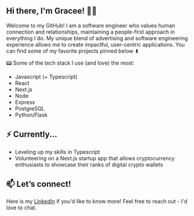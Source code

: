 ## Hi there, I'm Gracee! 🤸‍♀️

Welcome to my GitHub! I am a software engineer who values human connection and relationships, maintaining a people-first approach in everything I do. My unique blend of advertising and software engineering experience allows me to create impactful, user-centric applications. 
You can find some of my favorite projects pinned below ⬇


📟  Some of the tech stack I use (and love) the most:
- Javascript (+ Typescript)
- React
- Next.js
- Node
- Express
- PostgreSQL
- Python/Flask


## ⚡ Currently...
- Leveling up my skills in Typescript
- Volunteering on a Next.js startup app that allows cryptocurrency enthusiasts to showcase their ranks of digital crypto wallets 


## 📫 Let’s connect!
Here is my [LinkedIn](https://www.linkedin.com/in/graceegallivan/) if you'd like to know more! Feel free to reach out - I'd love to chat.



<!--
**graceegal/graceegal** is a ✨ _special_ ✨ repository because its `README.md` (this file) appears on your GitHub profile.

Here are some ideas to get you started:

- 🔭 I’m currently working on ...
- 🌱 I’m currently learning ...
- 👯 I’m looking to collaborate on ...
- 🤔 I’m looking for help with ...
- 💬 Ask me about ...
- 📫 How to reach me: ...
- 😄 Pronouns: ...
- ⚡ Fun fact: ...
-->
